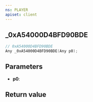```yaml
---
ns: PLAYER
apiset: client
---
```

## _0xA54000D4BFD90BDE

```c
// 0xA54000D4BFD90BDE
Any _0xA54000D4BFD90BDE(Any p0);
```


## Parameters
* **p0**:

## Return value

